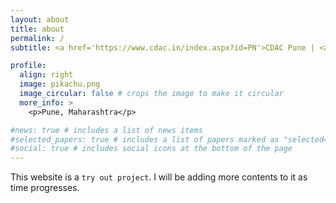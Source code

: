 ```yaml
---
layout: about
title: about
permalink: /
subtitle: <a href='https://www.cdac.in/index.aspx?id=PN'>CDAC Pune | <a href='https://www.iisermohali.ac.in/'>IISER Mohali</a>

profile:
  align: right
  image: pikachu.png
  image_circular: false # crops the image to make it circular
  more_info: >
    <p>Pune, Maharashtra</p>

#news: true # includes a list of news items
#selected_papers: true # includes a list of papers marked as "selected={true}"
#social: true # includes social icons at the bottom of the page
---
```


This website is a `try out project`. I will be adding more contents to it as time progresses. 

